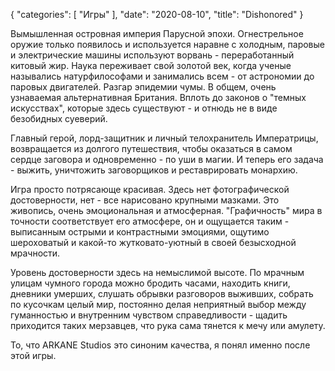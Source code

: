 {
   "categories": [
      "Игры"
   ],
   "date": "2020-08-10",
   "title": "Dishonored"
}

Вымышленная островная империя Парусной эпохи. Огнестрельное оружие только появилось и используется наравне с холодным, паровые и электрические машины используют ворвань - переработанный китовый жир. Наука переживает свой золотой век, когда ученые назывались натурфилософами и занимались всем - от астрономии до паровых двигателей. Разгар эпидемии чумы. В общем, очень узнаваемая альтернативная Британия. Вплоть до законов о "темных искусствах", которые здесь существуют - и отнюдь не в виде безобидных суеверий.

Главный герой, лорд-защитник и личный телохранитель Императрицы, возвращается из долгого путешествия, чтобы оказаться в самом сердце заговора и одновременно - по уши в магии. И теперь его задача - выжить, уничтожить заговорщиков и реставрировать монархию.

Игра просто потрясающе красивая. Здесь нет фотографической достоверности, нет - все нарисовано крупными мазками. Это живопись, очень эмоциональная и атмосферная. "Графичность" мира в точности соответствует его атмосфере, он и ощущается таким - выписанным острыми и контрастными эмоциями, ощутимо шероховатый и какой-то жутковато-уютный в своей безысходной мрачности.

Уровень достоверности здесь на немыслимой высоте. По мрачным улицам чумного города можно бродить часами, находить книги, дневники умерших, слушать обрывки разговоров выживших, собрать по кусочкам целый мир, постоянно делая неприятный выбор между гуманностью и внутренним чувством справедливости - щадить приходится таких мерзавцев, что рука сама тянется к мечу или амулету.

То, что ARKANE Studios это синоним качества, я понял именно после этой игры.
